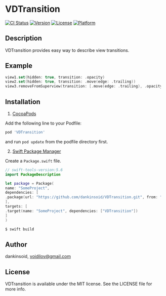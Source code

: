 # VDTransition

 [![CI Status](https://img.shields.io/travis/dankinsoid/VDTransition.svg?style=flat)](https://travis-ci.org/dankinsoid/VDTransition)
 [![Version](https://img.shields.io/cocoapods/v/VDTransition.svg?style=flat)](https://cocoapods.org/pods/VDTransition)
 [![License](https://img.shields.io/cocoapods/l/VDTransition.svg?style=flat)](https://cocoapods.org/pods/VDTransition)
 [![Platform](https://img.shields.io/cocoapods/p/VDTransition.svg?style=flat)](https://cocoapods.org/pods/VDTransition)


## Description

VDTransition provides easy way to describe view transitions.

## Example
```swift 
view1.set(hidden: true, transition: .opacity)
view2.set(hidden: true, transition: .move(edge: .trailing))
view3.removeFromSuperview(transition: [.move(edge: .trailing), .opacity])
```

## Installation
1.  [CocoaPods](https://cocoapods.org)

Add the following line to your Podfile:
```ruby
pod 'VDTransition'
```
and run `pod update` from the podfile directory first.

2. [Swift Package Manager](https://github.com/apple/swift-package-manager)

Create a `Package.swift` file.
```swift
// swift-tools-version:5.6
import PackageDescription

let package = Package(
name: "SomeProject",
dependencies: [
.package(url: "https://github.com/dankinsoid/VDTransition.git", from: "1.11.0")
],
targets: [
.target(name: "SomeProject", dependencies: ["VDTransition"])
]
)
```
```ruby
$ swift build
```

## Author

dankinsoid, voidilov@gmail.com

## License

VDTransition is available under the MIT license. See the LICENSE file for more info.
